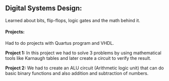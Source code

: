 ## Digital Systems Design: 
Learned about bits, flip-flops, logic gates and the math behind it.
#### Projects: 
Had to do projects with Quartus program and VHDL.

**Project 1:** In this project we had to solve 3 problems by using mathematical tools like Karnaugh tables and later create a circuit to verify the result.

**Project 2:** We had to create an ALU circuit (Arithmetic logic unit) that can do basic binary functions and also addition and subtraction of numbers.
